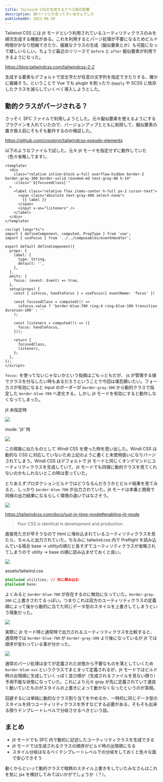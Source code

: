 ```yaml
---
title: Tailwind CSSが生成するクラス順の影響
description: 誤パージとか言ってすいませんでした
publishedAt: 2021-06-20
---
```


Tailwind CSS には jit モードという利用されているユーティリティクラスのみを順次生成する機能がある。これを利用するとパージ処理が不要になるためビルド時間がかなり短縮できたり、複雑なクラスの生成（擬似要素とか）も可能になって嬉しいらしい。ちょうど最近のリリースで `before` と `after` 擬似要素が利用できるようになった。

https://blog.tailwindcss.com/tailwindcss-2-2

生成する要素もデフォルトで空文字だが任意の文字列を指定できたりする、確かに複雑そう。ということで Vue でも plugin を削ったり `@apply` や SCSS に依存したクラスを減らしていくべく導入しようとした。

## 動的クラスがパージされる？

さっそく SFC ファイルで利用しようとした。元々擬似要素を使えるようにするプラグインを入れていたので、バージョンアップとともに削除して、擬似要素の置き換え前にそもそも動作するのか検証した。

https://github.com/croutonn/tailwindcss-pseudo-elements

以下のようなファイルで試した。元々 jit モードを指定せずに動作していた（色々省略してます）。

```vue
<template>
  <div
    class="relative inline-block w-full overflow-hidden border-2 border-gray-300 border-solid rounded-md text-gray-80 h-14"
    :class="`${focusedClass}`"
  >
    <label class="relative flex items-center h-full px-2 cursor-text">
      <span class="absolute text-gray-400 select-none">
        {{ label }}
      </span>
      <input v-on="listeners" />
    </label>
  </div>
</template>

<script lang="ts">
import { defineComponent, computed, PropType } from 'vue';
import { useFocus } from '../../composables/eventHandler';

export default defineComponent({
  props: {
    label: {
      type: String,
      default: '',
    },
  },
  emits: {
    focus: (event: Event) => true,
  },
  setup(props) {
    const { isFocus, handleFocus } = useFocus({ eventName: 'focus' })

    const focusedClass = computed(() =>
      isFocus.value ? 'border-blue-700 ring-4 ring-blue-100 transition duration-100' : ''
    );

    const listeners = computed(() => ({
      focus: handleFocus,
    }));

    return {
      focusedClass,
      listeners,
    };
  },
});
</script>
```

`focus:` を使ってないじゃないかという指摘はごもっともだが、 js が管理する値でクラスを付与したい時もあるだろうということで今回は堪忍願いたい。フォーカスが有効になると input のボーダーが `border-gray-300` から動的クラスで指定した `border-blue-700` へ変化する。しかし jit モードを有効にすると動作しなくなってしまった。

jit 未指定時

![](https://i.gyazo.com/f058df9498a799101f419c03dceb5570.gif)

mode: 'jit' 時

![](https://i.gyazo.com/748f271139f6c8de53a4f498afde8e7b.gif)

この現象に似たものとして Windi CSS を使った時を思い出した。Windi CSS は動的な CSS に対応していないため上記のように書くと未使用扱いになりパージされてしまう。Windi CSS はデフォルトで jit モードと同じくオンデマンドにユーティリティクラスを生成していて、jit モードでも同様に動的クラスを見てくれないのかもしれないとこの時は思っていた。

とりあえずプロダクションビルドではどうなるんだろうかとビルド結果を見てみると、しっかり `border-blue-700` が出力されていた。jit モードは本番と開発で同様の出力結果になるらしく環境の違いではなさそう。

![](https://i.gyazo.com/762247745feefc0880e8fdab6a055b11.png)

https://tailwindcss.com/docs/just-in-time-mode#enabling-jit-mode

>Your CSS is identical in development and production.

直接見た方が早そうなので html に埋め込まれているユーティリティクラスを見たら、ちゃんと出力されていた。ちなみに tailwind.css 内で Preflight を読み込んでいる場合 base → utilityの順だと長すぎてユーティリティクラスが省略されてしまうので utility → base の順に読み込ませておくと良い。

![](https://i.gyazo.com/5be38c1f01854c75137fd4129c064da7.png)

assets/tailwind.css

```css
@tailwind utilities; // 先に読み込む
@tailwind base;
```

よくみると `border-blue-700` が存在するのに無効になっていた。`border-gray-300` に上書きされてるっぽい。つまりこれは双方のユーティリティクラスの定義順によって後から動的に当てた同じデータ型のスタイルを上書きしてしまうという現象だった。

![](https://i.gyazo.com/d958a7d1d5e33ccf7ace593622cd671a.png)

実際に jit モード時と通常時で出力されるユーティリティクラスを比較すると、通常時では `border-blue-700` が `border-gray-300` より後になっているが jit では順序が変わっている事が分かった。

![](https://i.gyazo.com/8bac8b6796a9cc6cb7ac268e386a5490.png)

通常のパージ処理は全てが定義された状態から不要なものを落としていくため `border-blue-xxx` というクラスでまとまって定義されるが、jit モードではビルド時の出現順に生成していくっぽく並び順が（生成されるファイルを見ない限り）予測不能な状態になっていた。これにより元々 gray が先に定義されていて運良く動いていたものがスタイルの上書きによって動かなくなったというのが真相。

回避するには単純に動的なクラス割り当てをやめるか、一時的に同じデータ型のスタイルを持つユーティリティクラスを外すなどする必要がある。そもそも出来る限りテンプレートレベルで分岐させるべきという話。

## まとめ

- jit モードでも SFC 内で動的に記述したユーティリティクラスを生成できる
- jit モードでは生成されるクラスの順序がビルド時の出現順になる
- スタイル分岐はなるべくテンプレートレベルでの分岐をしておくと色々な面で安心できそう

動くからといって動的クラスで暗黙のスタイル上書きをしていたみなさんはこれを気に jsx を検討してみてはいかがでしょうか（？）。
